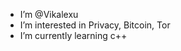 - I’m @Vikalexu
- I’m interested in Privacy, Bitcoin, Tor
- I’m currently learning c++

<!---
Message me on Discord! ! Dalk#2090
--->
